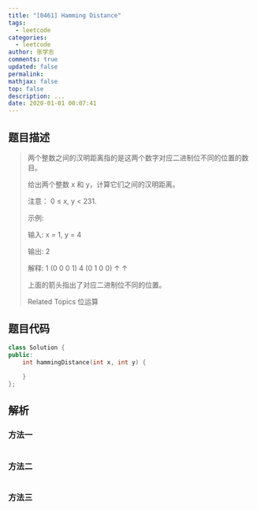 ```yaml
---
title: "[0461] Hamming Distance"
tags:
  - leetcode
categories:
  - leetcode
author: 张学志
comments: true
updated: false
permalink:
mathjax: false
top: false
description: ...
date: 2020-01-01 00:07:41
---
```


## 题目描述

> 两个整数之间的汉明距离指的是这两个数字对应二进制位不同的位置的数目。 
> 
> 给出两个整数 x 和 y，计算它们之间的汉明距离。 
> 
> 注意： 
> 0 ≤ x, y < 231. 
> 
> 示例: 
> 
> 
> 输入: x = 1, y = 4
> 
> 输出: 2
> 
> 解释:
> 1   (0 0 0 1)
> 4   (0 1 0 0)
> ↑   ↑
> 
> 上面的箭头指出了对应二进制位不同的位置。
> 
> Related Topics 位运算

## 题目代码

```cpp
class Solution {
public:
    int hammingDistance(int x, int y) {
        
    }
};
```

## 解析

### 方法一

```cpp

```

### 方法二

```cpp

```

### 方法三

```cpp

```

